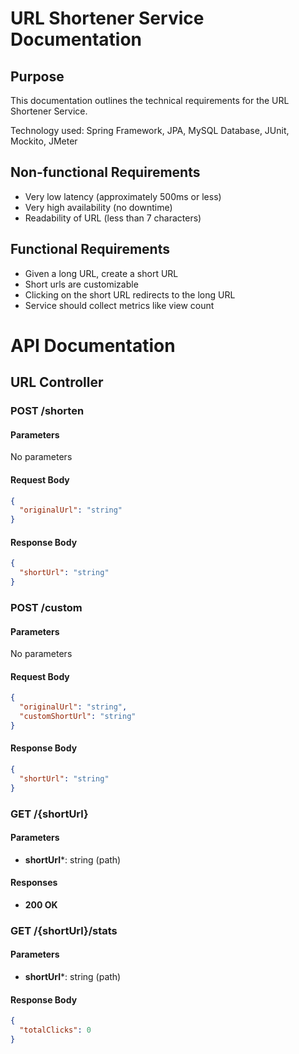 # URL Shortener Service Documentation

## Purpose
This documentation outlines the technical requirements for the URL Shortener Service.

Technology used: Spring Framework, JPA, MySQL Database, JUnit, Mockito, JMeter

## Non-functional Requirements
- Very low latency (approximately 500ms or less)
- Very high availability (no downtime)
- Readability of URL (less than 7 characters)

## Functional Requirements
- Given a long URL, create a short URL
- Short urls are customizable
- Clicking on the short URL redirects to the long URL
- Service should collect metrics like view count

# API Documentation

## URL Controller

### POST /shorten
#### Parameters
No parameters

#### Request Body
```json
{
  "originalUrl": "string"
}
```
#### Response Body
```json
{
  "shortUrl": "string"
}
```
### POST /custom
#### Parameters
No parameters

#### Request Body
```json
{
  "originalUrl": "string",
  "customShortUrl": "string"
}
```
#### Response Body
```json
{
  "shortUrl": "string"
}
```

### GET /{shortUrl}
#### Parameters
- **shortUrl***: string (path)

#### Responses
- **200 OK**

### GET /{shortUrl}/stats
#### Parameters
- **shortUrl***: string (path)

#### Response Body
  ```json
  {
    "totalClicks": 0
  }
```






